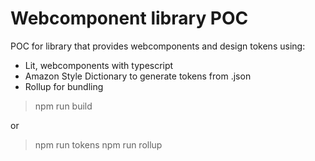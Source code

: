 # Webcomponent library POC
POC for library that provides webcomponents and design tokens using:
- Lit, webcomponents with typescript
- Amazon Style Dictionary to generate tokens from .json
- Rollup for bundling

> npm run build

or

> npm run tokens
> npm run rollup